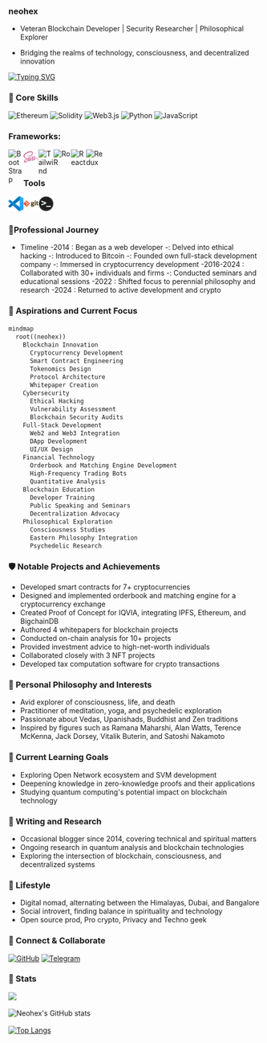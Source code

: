 ### neohex

- Veteran Blockchain Developer | Security Researcher | Philosophical Explorer

- Bridging the realms of technology, consciousness, and decentralized innovation

[![Typing SVG](https://readme-typing-svg.herokuapp.com?font=Fira+Code&pause=1000&color=00F7C3&center=true&vCenter=true&width=435&lines=Exploring+the+Blockchain+Frontier;Securing+the+Digital+Realm;Innovating+for+the+Future)](https://git.io/typing-svg)

### 🧬 Core Skills

![Ethereum](https://img.shields.io/badge/Ethereum-3C3C3D?style=for-the-badge&logo=Ethereum&logoColor=white)
![Solidity](https://img.shields.io/badge/Solidity-%23363636.svg?style=for-the-badge&logo=solidity&logoColor=white)
![Web3.js](https://img.shields.io/badge/web3.js-F16822?style=for-the-badge&logo=web3.js&logoColor=white)
![Python](https://img.shields.io/badge/python-3670A0?style=for-the-badge&logo=python&logoColor=ffdd54)
![JavaScript](https://img.shields.io/badge/javascript-%23323330.svg?style=for-the-badge&logo=javascript&logoColor=%23F7DF1E)

### Frameworks:
<!--  - styling -->
<img align="left" alt="BootStrap" width="30px" src="https://raw.githubusercontent.com/jmnote/z-icons/master/svg/bootstrap.svg" />
<img align="left" alt="Sass" width="30px" src="https://raw.githubusercontent.com/github/explore/80688e429a7d4ef2fca1e82350fe8e3517d3494d/topics/sass/sass.png" />
<img align="left" alt="Tailwind" width="30px" src="https://seeklogo.com/images/T/tailwind-css-logo-5AD4175897-seeklogo.com.png" />
<img align="left" alt="RoR" width="35px" src="https://download.logo.wine/logo/Ruby_on_Rails/Ruby_on_Rails-Logo.wine.png" />
<img align="left" alt="React" width="30px" src="https://cdn.freelogovectors.net/wp-content/uploads/2018/12/react_logo.png" />
<img align="left" alt="Redux" width="36px" src="https://upload.wikimedia.org/wikipedia/commons/4/49/Redux.png" />

<br><br>
### Tools
<img align="left" alt="Visual Studio Code" width="30px" src="https://raw.githubusercontent.com/github/explore/80688e429a7d4ef2fca1e82350fe8e3517d3494d/topics/visual-studio-code/visual-studio-code.png" />
<img align="left" alt="Git" width="30px" src="https://raw.githubusercontent.com/github/explore/80688e429a7d4ef2fca1e82350fe8e3517d3494d/topics/git/git.png" />
<!-- <img align="left" alt="GitHub" width="30px" src="https://e7.pngegg.com/pngimages/347/509/png-clipart-github-computer-icons-logo-github-angle-white.png" /> -->
<img align="left" alt="Terminal" width="30px" src="https://raw.githubusercontent.com/github/explore/80688e429a7d4ef2fca1e82350fe8e3517d3494d/topics/terminal/terminal.png" />
<br><br>
<!-- ### Skills: -->


### 🌠Professional Journey

- Timeline
-2014 : Began as a web developer
     -: Delved into ethical hacking
     -: Introduced to Bitcoin
     -: Founded own full-stack development company
     -: Immersed in cryptocurrency development
-2016-2024 : Collaborated with 30+ individuals and firms
     -: Conducted seminars and educational sessions
-2022 : Shifted focus to perennial philosophy and research
-2024 : Returned to active development and crypto

### 🌠 Aspirations and Current Focus
```mermaid
mindmap
  root((neohex))
    Blockchain Innovation
      Cryptocurrency Development
      Smart Contract Engineering
      Tokenomics Design
      Protocol Architecture
      Whitepaper Creation
    Cybersecurity
      Ethical Hacking
      Vulnerability Assessment
      Blockchain Security Audits
    Full-Stack Development
      Web2 and Web3 Integration
      DApp Development
      UI/UX Design
    Financial Technology
      Orderbook and Matching Engine Development
      High-Frequency Trading Bots
      Quantitative Analysis
    Blockchain Education
      Developer Training
      Public Speaking and Seminars
      Decentralization Advocacy
    Philosophical Exploration
      Consciousness Studies
      Eastern Philosophy Integration
      Psychedelic Research
```

### 🛡️ Notable Projects and Achievements

- Developed smart contracts for 7+ cryptocurrencies
- Designed and implemented orderbook and matching engine for a cryptocurrency exchange
- Created Proof of Concept for IQVIA, integrating IPFS, Ethereum, and BigchainDB
- Authored 4 whitepapers for blockchain projects
- Conducted on-chain analysis for 10+ projects
- Provided investment advice to high-net-worth individuals
- Collaborated closely with 3 NFT projects
- Developed tax computation software for crypto transactions

### 🧘 Personal Philosophy and Interests

-  Avid explorer of consciousness, life, and death
-  Practitioner of meditation, yoga, and psychedelic exploration
-  Passionate about Vedas, Upanishads, Buddhist and Zen traditions
-  Inspired by figures such as Ramana Maharshi, Alan Watts, Terence McKenna, Jack Dorsey, Vitalik Buterin, and Satoshi Nakamoto

### 🌱 Current Learning Goals
- Exploring Open Network ecosystem and SVM development
- Deepening knowledge in zero-knowledge proofs and their applications
- Studying quantum computing's potential impact on blockchain technology

### 📝 Writing and Research

- Occasional blogger since 2014, covering technical and spiritual matters
- Ongoing research in quantum analysis and blockchain technologies
- Exploring the intersection of blockchain, consciousness, and decentralized systems

### 🌄 Lifestyle

- Digital nomad, alternating between the Himalayas, Dubai, and Bangalore
- Social introvert, finding balance in spirituality and technology
- Open source prod, Pro crypto, Privacy and Techno geek 

### 🤝 Connect & Collaborate

[![GitHub](https://img.shields.io/badge/github-%23121011.svg?style=for-the-badge&logo=github&logoColor=white)](https://github.com/0xneox)
[![Telegram](https://img.shields.io/badge/Telegram-2CA5E0?style=for-the-badge&logo=telegram&logoColor=white)](https://t.me/binarybodhi)

### 💖 Stats

![]([https://techierank.com/](https://techierank.com/#0xneox/b25857cb6a917122d5c074736e3622ae))

![Neohex's GitHub stats](https://github-readme-stats.vercel.app/api?username=0xneox&theme=midnight-purple&show_icons=true&count_private=true)
<br>
<br>
[![Top Langs](https://github-readme-stats.vercel.app/api/top-langs/?username=0xneox&theme=dark&layout=compact&count_private=true)](https://github.com/0xneox/github-readme-stats)


